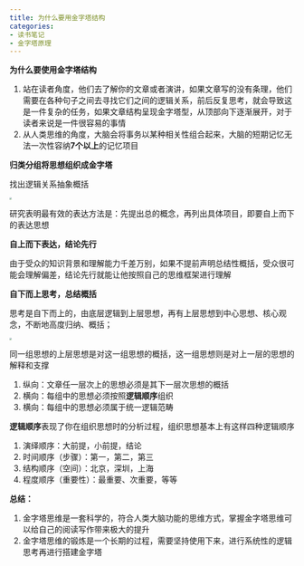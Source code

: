 ```yaml
---
title: 为什么要用金字塔结构
categories: 
- 读书笔记
- 金字塔原理
---
```


**为什么要使用金字塔结构**

1. 站在读者角度，他们去了解你的文章或者演讲，如果文章写的没有条理，他们需要在各种句子之间去寻找它们之间的逻辑关系，前后反复思考，就会导致这是一件复杂的任务，如果文章结构呈现金字塔型，从顶部向下逐渐展开，对于读者来说是一件很容易的事情
2. 从人类思维的角度，大脑会将事务以某种相关性组合起来，大脑的短期记忆无法一次性容纳**7个以上**的记忆项目

**归类分组将思想组织成金字塔**

找出逻辑关系抽象概括

<img src="https://img-blog.csdnimg.cn/2290ee75fb3d4769ba221aa54a26fe9c.png" style="zoom:25%;" />

研究表明最有效的表达方法是：先提出总的概念，再列出具体项目，即要自上而下的表达思想

**自上而下表达，结论先行**

由于受众的知识背景和理解能力千差万别，如果不提前声明总结性概括，受众很可能会理解偏差，结论先行就能让他按照自己的思维框架进行理解

**自下而上思考，总结概括**

思考是自下而上的，由底层逻辑到上层思想，再有上层思想到中心思想、核心观念，不断地高度归纳、概括；

<img src="https://img-blog.csdnimg.cn/c938af8a9beb4e91a678486c4595e712.png" style="zoom:25%;" />

同一组思想的上层思想是对这一组思想的概括，这一组思想则是对上一层的思想的解释和支撑

1. 纵向：文章任一层次上的思想必须是其下一层次思想的概括
2. 横向：每组中的思想必须按照**逻辑顺序**组织
3. 横向：每组中的思想必须属于统一逻辑范畴

**逻辑顺序**表现了你在组织思想时的分析过程，组织思想基本上有这样四种逻辑顺序

1. 演绎顺序：大前提，小前提，结论
2. 时间顺序（步骤）：第一，第二，第三
3. 结构顺序（空间）：北京，深圳，上海
4. 程度顺序（重要性）：最重要、次重要，等等

**总结：**

1. 金字塔思维是一套科学的，符合人类大脑功能的思维方式，掌握金字塔思维可以给自己的阅读写作带来极大的提升
2. 金字塔思维的锻炼是一个长期的过程，需要坚持使用下来，进行系统性的逻辑思考再进行搭建金字塔